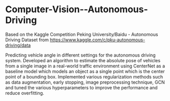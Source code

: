 # Computer-Vision--Autonomous-Driving
Based on the Kaggle Competition Peking University/Baidu - Autonomous Driving
Dataset from https://www.kaggle.com/c/pku-autonomous-driving/data

Predicting vehicle angle in different settings for the autonomous driving system. 
Developed an algorithm to estimate the absolute pose of vehicles from a single image in a real-world traffic environment using CenterNet as a baseline model which models an object as a single point which is the center
point of a bounding box.
Implemented various regularization methods such as data augmentation, early stopping, image preprocessing
technique, GCN and tuned the various hyperparameters to improve the performance and reduce overfitting.
